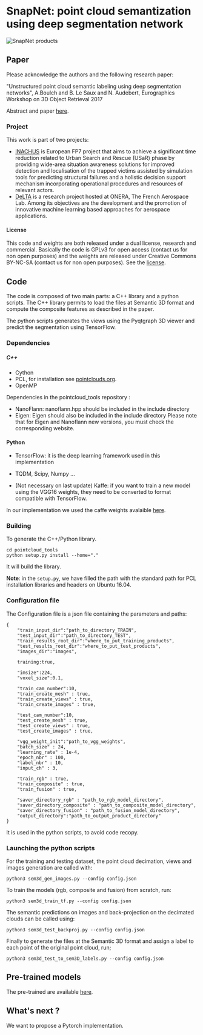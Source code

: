 # SnapNet: point cloud semantization using deep segmentation network


![SnapNet products](./doc/snapnet_00.png)

## Paper

Please acknowledge the authors and the following research paper:

"Unstructured point cloud semantic labeling using deep segmentation networks", A.Boulch and B. Le Saux and N. Audebert, Eurographics Workshop on 3D Object Retrieval 2017

Abstract and paper [here](http://www.boulch.eu/publications/2017-3DOR-snapnet).

### Project

This work is part of two projects:
- [INACHUS](www.inachus.eu) is European FP7 project that aims to achieve a significant time reduction related to Urban Search and Rescue (USaR) phase by providing wide-area situation awareness solutions for improved detection and localisation of the trapped victims assisted by simulation tools for predicting structural failures and a holistic decision support mechanism incorporating operational procedures and resources of relevant actors.
- [DeLTA](delta-onera.github.io) is a research project hosted at ONERA, The French Aerospace Lab. Among its objectives are the development and the promotion of innovative machine learning based approaches for aerospace applications.

#### License

This code and weights are both released under a dual license, research and commercial.
Basically the code is GPLv3 for open access (contact us for non open purposes) and the weights are released under Creative Commons BY-NC-SA (contact us for non open purposes).
See the [license](LICENSE.md).

## Code

The code is composed of two main parts: a C++ library and a python scripts. The C++ library permits to load the files at Semantic 3D format and compute the composite features as described in the paper.

The python scripts generates the views using the Pyqtgraph 3D viewer and predict the segmentation using TensorFlow.

### Dependencies

##### C++
- Cython
- PCL, for installation see [pointclouds.org](pointclouds.org).
- OpenMP

Dependencies in the pointcloud_tools repository : 
- NanoFlann: nanoflann.hpp should be included in the include directory
- Eigen: Eigen should also be included in the include directory
Please note that for Eigen and Nanoflann new versions, you must check the corresponding website.


#### Python
- TensorFlow: it is the deep learning framework used in this implementation
- TQDM, Scipy, Numpy ...

- (Not necessary on last update) Kaffe: if you want to train a new model using the VGG16 weights, they need to be converted to format compatible with TensorFlow.


In our implementation we used the caffe weights avalaible [here](https://gist.github.com/ksimonyan/211839e770f7b538e2d8#file-readme-md).


### Building

To generate the C++/Python library.

    cd pointcloud_tools
    python setup.py install --home="."

It will build the library.

**Note**: in the ```setup.py```, we have filled the path with the standard path for PCL installation libraries and headers on Ubuntu 16.04.

### Configuration file

The Configuration file is a json file containing the parameters and paths:

    {
        "train_input_dir":"path_to_directory_TRAIN",
        "test_input_dir":"path_to_directory_TEST",
        "train_results_root_dir":"where_to_put_training_products",
        "test_results_root_dir":"where_to_put_test_products",
        "images_dir":"images",

        training:true,

        "imsize":224,
        "voxel_size":0.1,

        "train_cam_number":10,
        "train_create_mesh" : true,
        "train_create_views" : true,
        "train_create_images" : true,

        "test_cam_number":10,
        "test_create_mesh" : true,
        "test_create_views" : true,
        "test_create_images" : true,

        "vgg_weight_init":"path_to_vgg_weights",
        "batch_size" : 24,
        "learning_rate" : 1e-4,
        "epoch_nbr" : 100,
        "label_nbr" : 10,
        "input_ch" : 3,

        "train_rgb" : true,
        "train_composite" : true,
        "train_fusion" : true,

        "saver_directory_rgb" : "path_to_rgb_model_directory",
        "saver_directory_composite" : "path_to_composite_model_directory",
        "saver_directory_fusion" : "path_to_fusion_model_directory",
        "output_directory":"path_to_output_product_directory"
    }

It is used in the python scripts, to avoid code recopy.


### Launching the python scripts

For the training and testing dataset, the point cloud decimation, views and images generation are called with:

    python3 sem3d_gen_images.py --config config.json

To train the models (rgb, composite and fusion) from scratch, run:

    python3 sem3d_train_tf.py --config config.json

The semantic predictions on images and back-projection on the decimated clouds can be called using:

    python3 sem3d_test_backproj.py --config config.json

Finally to generate the files at the Semantic 3D format and assign a label to each point of the original point cloud, run;

    python3 sem3d_test_to_sem3D_labels.py --config config.json

## Pre-trained models

The pre-trained are available [here](http://www.boulch.eu/publications/2017-3DOR-snapnet).

## What's next ?

We want to propose a Pytorch implementation.

